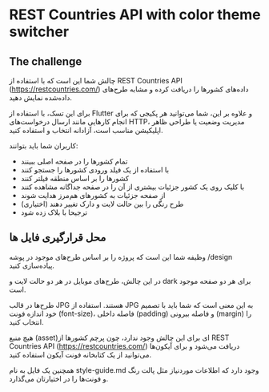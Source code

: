 # REST Countries API with color theme switcher

## The challenge

چالش شما این است که با استفاده از REST Countries API (https://restcountries.com/) داده‌های کشورها را دریافت کرده و مشابه طرح‌های داده‌شده نمایش دهید.

برای این تسک، با استفاده از Flutter و علاوه بر این، شما می‌توانید هر پکیجی که برای انجام کارهایی مانند ارسال درخواست‌های HTTP، مدیریت وضعیت یا طراحی ظاهر اپلیکیشن مناسب است، آزادانه انتخاب و استفاده کنید.

کاربران شما باید بتوانند:

- تمام کشورها را در صفحه اصلی ببینند
- با استفاده از یک فیلد ورودی کشورها را جستجو کنند
- کشورها را بر اساس منطقه فیلتر کنند
- با کلیک روی یک کشور جزئیات بیشتری از آن را در صفحه جداگانه مشاهده کنند
- از صفحه جزئیات به کشورهای هم‌مرز هدایت شوند
- طرح رنگی را بین حالت لایت و دارک تغییر دهند (اختیاری)
- ترجیحا با بلاک زده شود


## محل قرارگیری فایل ها

وظیفه شما این است که پروژه را بر اساس طرح‌های موجود در پوشه /design پیاده‌سازی کنید.

در این چالش، طرح‌های موبایل در هر دو حالت لایت و dark برای هر دو صفحه موجود است.

طرح‌ها در قالب JPG  هستند. استفاده از JPG به این معنی است که شما باید با تصمیم خود اندازه فونت (font-size)، فاصله داخلی (padding) و فاصله بیرونی (margin) را انتخاب کنید.

هیچ منبع (asset)‌ای برای این چالش وجود ندارد، چون پرچم کشورها از REST Countries API (https://restcountries.com/) دریافت می‌شود و برای آیکون‌ها می‌توانید از یک کتابخانه فونت آیکون استفاده کنید.

همچنین یک فایل به نام style-guide.md وجود دارد که اطلاعات موردنیاز مثل پالت رنگ و فونت‌ها را در اختیارتان می‌گذارد.

